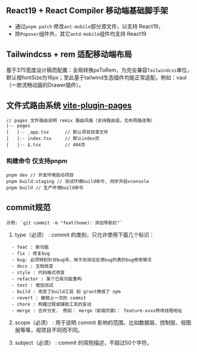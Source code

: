 ## React19 + React Compiler 移动端基础脚手架

 * 通过`pnpm patch` 修改`ant-mobile`部分源文件，以支持 React19，
 * 除`Popover`组件外，其它`antd-mobile`组件均支持 React19

## Tailwindcss + rem 适配移动端布局
 基于375宽度设计稿而配置：全局转换pxToRem，为完全兼容`Tailwindcss`单位，默认根fontSize为16px；至此基于tailwind生态插件均能正常适配，例如：vaul（一款流畅动画的Drawer插件）。
 
## 文件式路由系统 [vite-plugin-pages](https://www.npmjs.com/package/vite-plugin-pages)
```
// pages 文件路由说明 remix 路由风格（支持路由组，无布局路径等）
|-- pages
|   |-- _app.tsx      // 默认项目目录文件
|   |-- index.tsx     // 默认index页
|   |-- $.tsx         // 404页
```

### 构建命令 仅支持pnpm
```
pnpm dev // 开发环境启动项目
pnpm build:staging // 测试环境build命令, 同步开启vconsole
pnpm build // 生产环境build命令
```
## commit规范

    示例: `git commit -m "feat(home): 添加导航栏"`

1. type（必须） : commit 的类别，只允许使用下面几个标识：
```
  - feat : 新功能
  - fix : 修复bug
  - bug: 此项特别针对bug号，用于向测试反馈bug列表的bug修改情况
  - docs : 文档改变
  - style : 代码格式改变
  - refactor : 某个已有功能重构
  - test : 增加测试
  - build : 改变了build工具 如 grunt换成了 npm
  - revert : 撤销上一次的 commit
  - chore : 构建过程或辅助工具的变动
  - merge : 合并分支， 例如： merge（前端页面）： feature-xxxx修改线程地址
```
2. scope（必须） : 用于说明 commit 影响的范围，比如数据层、控制层、视图层等等，视项目不同而不同。

3. subject（必须） : commit 的简短描述，不超过50个字符。
